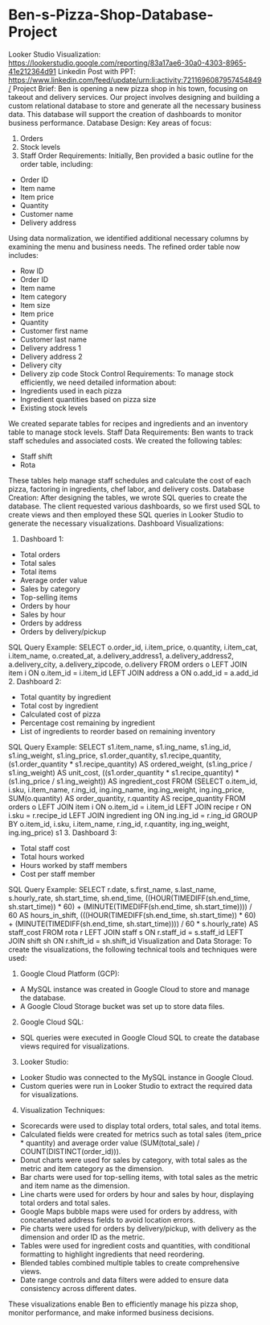 # Ben-s-Pizza-Shop-Database-Project

Looker Studio Visualization: https://lookerstudio.google.com/reporting/83a17ae6-30a0-4303-8965-41e212364d91
Linkedin Post with PPT: https://www.linkedin.com/feed/update/urn:li:activity:7211696087957454849/
Project Brief:
Ben is opening a new pizza shop in his town, focusing on takeout and delivery services. Our project involves designing and building a custom relational database to store and generate all the necessary business data. This database will support the creation of dashboards to monitor business performance.
Database Design:
Key areas of focus:
1. Orders
2. Stock levels
3. Staff
Order Requirements:
Initially, Ben provided a basic outline for the order table, including:
- Order ID
- Item name
- Item price
- Quantity
- Customer name
- Delivery address

Using data normalization, we identified additional necessary columns by examining the menu and business needs. The refined order table now includes:
- Row ID
- Order ID
- Item name
- Item category
- Item size
- Item price
- Quantity
- Customer first name
- Customer last name
- Delivery address 1
- Delivery address 2
- Delivery city
- Delivery zip code
Stock Control Requirements:
To manage stock efficiently, we need detailed information about:
- Ingredients used in each pizza
- Ingredient quantities based on pizza size
- Existing stock levels

We created separate tables for recipes and ingredients and an inventory table to manage stock levels.
Staff Data Requirements:
Ben wants to track staff schedules and associated costs. We created the following tables:
- Staff shift
- Rota

These tables help manage staff schedules and calculate the cost of each pizza, factoring in ingredients, chef labor, and delivery costs.
Database Creation:
After designing the tables, we wrote SQL queries to create the database. The client requested various dashboards, so we first used SQL to create views and then employed these SQL queries in Looker Studio to generate the necessary visualizations.
Dashboard Visualizations:
1. Dashboard 1:
- Total orders
- Total sales
- Total items
- Average order value
- Sales by category
- Top-selling items
- Orders by hour
- Sales by hour
- Orders by address
- Orders by delivery/pickup

SQL Query Example:
SELECT
    o.order_id,
    i.item_price,
    o.quantity,
    i.item_cat,
    i.item_name,
    o.created_at,
    a.delivery_address1,
    a.delivery_address2,
    a.delivery_city,
    a.delivery_zipcode,
    o.delivery
FROM
    orders o
LEFT JOIN item i ON o.item_id = i.item_id
LEFT JOIN address a ON o.add_id = a.add_id
2. Dashboard 2:
- Total quantity by ingredient
- Total cost by ingredient
- Calculated cost of pizza
- Percentage cost remaining by ingredient
- List of ingredients to reorder based on remaining inventory

SQL Query Example:
SELECT
    s1.item_name,
    s1.ing_name,
    s1.ing_id,
    s1.ing_weight,
    s1.ing_price,
    s1.order_quantity,
    s1.recipe_quantity,
    (s1.order_quantity * s1.recipe_quantity) AS ordered_weight,
    (s1.ing_price / s1.ing_weight) AS unit_cost,
    ((s1.order_quantity * s1.recipe_quantity) * (s1.ing_price / s1.ing_weight)) AS ingredient_cost
FROM
    (SELECT
        o.item_id,
        i.sku,
        i.item_name,
        r.ing_id,
        ing.ing_name,
        ing.ing_weight,
        ing.ing_price,
        SUM(o.quantity) AS order_quantity,
        r.quantity AS recipe_quantity
    FROM
        orders o
    LEFT JOIN item i ON o.item_id = i.item_id
    LEFT JOIN recipe r ON i.sku = r.recipe_id
    LEFT JOIN ingredient ing ON ing.ing_id = r.ing_id
    GROUP BY
        o.item_id,
        i.sku,
        i.item_name,
        r.ing_id,
        r.quantity,
        ing.ing_weight,
        ing.ing_price) s1
3. Dashboard 3:
- Total staff cost
- Total hours worked
- Hours worked by staff members
- Cost per staff member

SQL Query Example:
SELECT
    r.date,
    s.first_name,
    s.last_name,
    s.hourly_rate,
    sh.start_time,
    sh.end_time,
    ((HOUR(TIMEDIFF(sh.end_time, sh.start_time)) * 60) + (MINUTE(TIMEDIFF(sh.end_time, sh.start_time)))) / 60 AS hours_in_shift,
    (((HOUR(TIMEDIFF(sh.end_time, sh.start_time)) * 60) + (MINUTE(TIMEDIFF(sh.end_time, sh.start_time)))) / 60 * s.hourly_rate) AS staff_cost
FROM
    rota r
LEFT JOIN staff s ON r.staff_id = s.staff_id
LEFT JOIN shift sh ON r.shift_id = sh.shift_id
Visualization and Data Storage:
To create the visualizations, the following technical tools and techniques were used:

1. Google Cloud Platform (GCP):
- A MySQL instance was created in Google Cloud to store and manage the database.
- A Google Cloud Storage bucket was set up to store data files.

2. Google Cloud SQL:
- SQL queries were executed in Google Cloud SQL to create the database views required for visualizations.

3. Looker Studio:
- Looker Studio was connected to the MySQL instance in Google Cloud.
- Custom queries were run in Looker Studio to extract the required data for visualizations.

4. Visualization Techniques:
- Scorecards were used to display total orders, total sales, and total items.
- Calculated fields were created for metrics such as total sales (item_price * quantity) and average order value (SUM(total_sale) / COUNT(DISTINCT(order_id))).
- Donut charts were used for sales by category, with total sales as the metric and item category as the dimension.
- Bar charts were used for top-selling items, with total sales as the metric and item name as the dimension.
- Line charts were used for orders by hour and sales by hour, displaying total orders and total sales.
- Google Maps bubble maps were used for orders by address, with concatenated address fields to avoid location errors.
- Pie charts were used for orders by delivery/pickup, with delivery as the dimension and order ID as the metric.
- Tables were used for ingredient costs and quantities, with conditional formatting to highlight ingredients that need reordering.
- Blended tables combined multiple tables to create comprehensive views.
- Date range controls and data filters were added to ensure data consistency across different dates.

These visualizations enable Ben to efficiently manage his pizza shop, monitor performance, and make informed business decisions.
